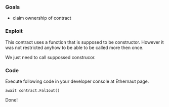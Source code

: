 ### Goals

- claim ownership of contract

### Exploit

This contract uses a function that is supposed to be constructor. However it was not restricted anyhow to be able to be called more then once.

We just need to call suppossed construcor.

### Code

Execute following code in your developer console at Ethernaut page.

```code
await contract.Fal1out()
```

Done!
